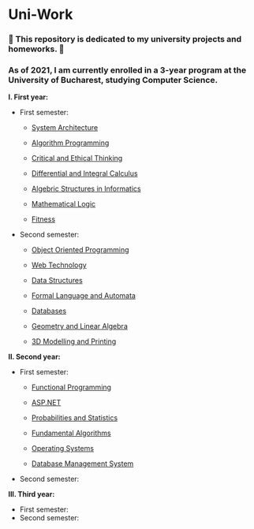 # Uni-Work

###  :notebook: This repository is dedicated to my university projects and homeworks. :notebook:

### As of 2021, I am currently enrolled in a 3-year program at the University of Bucharest, studying Computer Science.

**I. First year:**
   * First semester:
     * [System Architecture](https://github.com/Pepi100/Uni-Work/tree/master/FIRST%20YEAR/First%20semester/System%20Architecture)
     
     * [Algorithm Programming](https://github.com/Pepi100/Uni-Work/tree/master/FIRST%20YEAR/First%20semester/Algorithm%20Programming)
     * [Critical and Ethical Thinking](https://github.com/Pepi100/Uni-Work/tree/master/FIRST%20YEAR/First%20semester/Critical%20and%20Ethical%20Thinking)
     * [Differential and Integral Calculus](https://github.com/Pepi100/Uni-Work/tree/master/FIRST%20YEAR/First%20semester/Differential%20and%20Integral%20Calculus)
     * [Algebric Structures in Informatics](https://github.com/Pepi100/Uni-Work/tree/master/FIRST%20YEAR/First%20semester/Structuri%20Algebrice%20in%20Informatica)
     * [Mathematical Logic](https://github.com/Pepi100/Uni-Work/tree/master/FIRST%20YEAR/First%20semester/Mathematical%20Logic)
     * [Fitness](https://github.com/Pepi100/Uni-Work/tree/master/FIRST%20YEAR/First%20semester/Fitness)
   * Second semester:
     * [Object Oriented Programming](https://github.com/Pepi100/Uni-Work/tree/master/FIRST%20YEAR/Second%20semester/OOP)
     
     * [Web Technology](https://github.com/Pepi100/Uni-Work/tree/master/FIRST%20YEAR/Second%20semester/Web%20Technologies)
     * [Data Structures](https://github.com/Pepi100/Uni-Work/tree/master/FIRST%20YEAR/Second%20semester/Data%20Structures)
     * [Formal Language and Automata](https://github.com/Pepi100/Uni-Work/tree/master/FIRST%20YEAR/Second%20semester/FLA)
     * [Databases](https://github.com/Pepi100/Uni-Work/tree/master/FIRST%20YEAR/Second%20semester/Databases)
     * [Geometry and Linear Algebra](https://github.com/Pepi100/Uni-Work/tree/master/FIRST%20YEAR/Second%20semester/Geometry%20and%20Linear%20Algebra)
     * [3D Modelling and Printing](https://github.com/Pepi100/Uni-Work/tree/master/FIRST%20YEAR/Second%20semester/3D%20Modelling%20and%20Printing)

**II. Second year:**
   * First semester:
      * [Functional Programming](https://github.com/Pepi100/Uni-Work/tree/master/SECOND%20YEAR/First%20semester/Functional%20Programming)
      
      * [ASP.NET](https://github.com/Pepi100/Uni-Work/tree/master/SECOND%20YEAR/First%20semester/ASP.NET)
      * [Probabilities and Statistics](https://github.com/Pepi100/Uni-Work/tree/master/SECOND%20YEAR/First%20semester/Probabilities%20And%20Statistics)
      * [Fundamental Algorithms](https://github.com/Pepi100/Uni-Work/tree/master/SECOND%20YEAR/First%20semester/Fundamental%20Algorithms)
      * [Operating Systems](https://github.com/Pepi100/Uni-Work/tree/master/SECOND%20YEAR/First%20semester/Operating%20Systems)
      * [Database Management System](https://github.com/Pepi100/Uni-Work/tree/master/SECOND%20YEAR/First%20semester/DBMS)


   * Second semester:

**III. Third year:**
   * First semester: 
   * Second semester:
  

